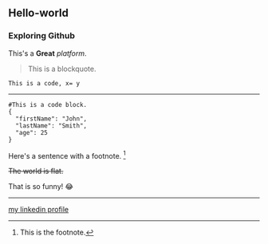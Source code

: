 ## Hello-world
### Exploring Github

This's a **Great** *platform*.

> This is a blockquote.

`This is a code, x= y`

-------------------------------


```
#This is a code block.
{
  "firstName": "John",
  "lastName": "Smith",
  "age": 25
}
```

Here's a sentence with a footnote. [^1]

[^1]: This is the footnote.

~~The world is flat.~~

That is so funny! :joy:

-------------------------------
[my linkedin profile](https://www.linkedin.com/in/sravan-patsa)
